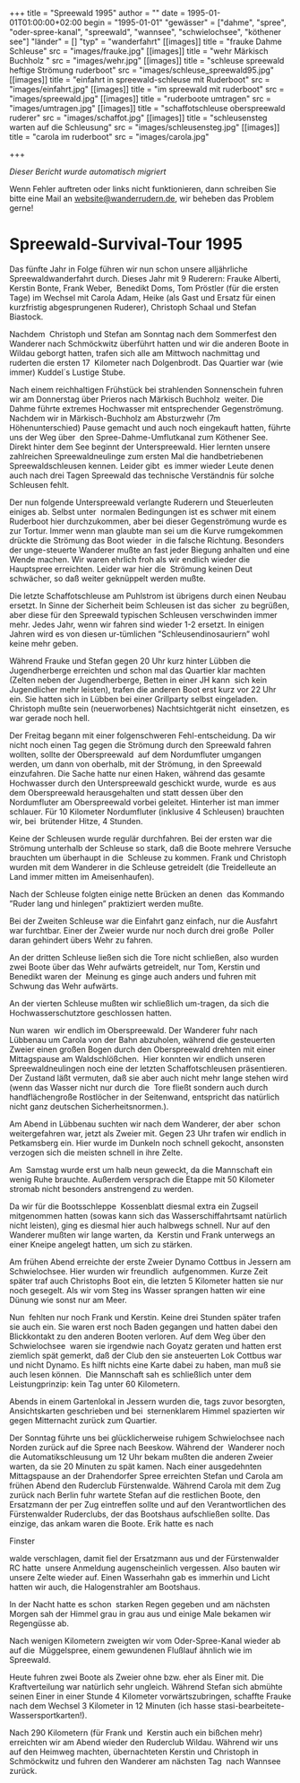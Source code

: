 +++
title = "Spreewald 1995"
author = ""
date = 1995-01-01T01:00:00+02:00
begin = "1995-01-01"
"gewässer" = ["dahme", "spree", "oder-spree-kanal", "spreewald", "wannsee", "schwielochsee", "köthener see"]
"länder" = []
"typ" = "wanderfahrt"
[[images]]
title = "frauke Dahme Schleuse"
src = "images/frauke.jpg"
[[images]]
title = "wehr Märkisch Buchholz "
src = "images/wehr.jpg"
[[images]]
title = "schleuse spreewald heftige Strömung ruderboot"
src = "images/schleuse_spreewald95.jpg"
[[images]]
title = "einfahrt in spreewald-schleuse mit Ruderboot"
src = "images/einfahrt.jpg"
[[images]]
title = "im spreewald mit ruderboot"
src = "images/spreewald.jpg"
[[images]]
title = "ruderboote umtragen"
src = "images/umtragen.jpg"
[[images]]
title = "schaffotschleuse oberspreewald ruderer"
src = "images/schaffot.jpg"
[[images]]
title = "schleusensteg warten auf die Schleusung"
src = "images/schleusensteg.jpg"
[[images]]
title = "carola im ruderboot"
src = "images/carola.jpg"

+++


*Dieser Bericht wurde automatisch migriert*

Wenn Fehler auftreten oder links nicht funktionieren, dann schreiben Sie bitte eine Mail an website@wanderrudern.de, wir beheben das Problem gerne!



# Spreewald-Survival-Tour 1995


Das fünfte Jahr in Folge führen wir nun schon unsere alljährliche Spreewaldwanderfahrt durch. Dieses Jahr mit 9 Ruderern: Frauke Alberti, Kerstin Bonte, Frank Weber,  Benedikt Doms, Tom Pröstler (für die ersten Tage) im Wechsel mit Carola Adam, Heike (als Gast und Ersatz für einen kurzfristig abgesprungenen Ruderer), Christoph Schaal und Stefan Biastock.

Nachdem  Christoph und Stefan am Sonntag nach dem Sommerfest den Wanderer nach Schmöckwitz überführt hatten und wir die anderen Boote in Wildau geborgt hatten, trafen sich alle am Mittwoch nachmittag und ruderten die ersten 17  Kilometer nach Dolgenbrodt. Das Quartier war (wie immer) Kuddel´s Lustige Stube.

Nach einem reichhaltigen Frühstück bei strahlenden Sonnenschein fuhren wir am Donnerstag über Prieros nach Märkisch Buchholz  weiter. Die Dahme führte extremes Hochwasser mit entsprechender Gegenströmung. Nachdem wir in Märkisch-Buchholz am Absturzwehr (7m Höhenunterschied) Pause gemacht und auch noch eingekauft hatten, führte uns der Weg über  den Spree-Dahme-Umflutkanal zum Köthener See. Direkt hinter dem See beginnt der Unterspreewald. Hier lernten unsere zahlreichen Spreewaldneulinge zum ersten Mal die handbetriebenen Spreewaldschleusen kennen. Leider gibt  es immer wieder Leute denen auch nach drei Tagen Spreewald das technische Verständnis für solche Schleusen fehlt.

Der nun folgende Unterspreewald verlangte Ruderern und Steuerleuten einiges ab. Selbst unter  normalen Bedingungen ist es schwer mit einem Ruderboot hier durchzukommen, aber bei dieser Gegenströmung wurde es zur Tortur. Immer wenn man glaubte man sei um die Kurve rumgekommen drückte die Strömung das Boot wieder  in die falsche Richtung. Besonders der unge-steuerte Wanderer mußte an fast jeder Biegung anhalten und eine Wende machen. Wir waren ehrlich froh als wir endlich wieder die Hauptspree erreichten. Leider war hier die  Strömung keinen Deut schwächer, so daß weiter geknüppelt werden mußte.

Die letzte Schaffotschleuse am Puhlstrom ist übrigens durch einen Neubau ersetzt. In Sinne der Sicherheit beim Schleusen ist das sicher  zu begrüßen, aber diese für den Spreewald typischen Schleusen verschwinden immer mehr. Jedes Jahr, wenn wir fahren sind wieder 1-2 ersetzt. In einigen Jahren wird es von diesen ur-tümlichen ”Schleusendinosauriern” wohl  keine mehr geben.

Während Frauke und Stefan gegen 20 Uhr kurz hinter Lübben die Jugendherberge erreichten und schon mal das Quartier klar machten (Zelten neben der Jugendherberge, Betten in einer JH kann  sich kein Jugendlicher mehr leisten), trafen die anderen Boot erst kurz vor 22 Uhr ein. Sie hatten sich in Lübben bei einer Grillparty selbst eingeladen. Christoph mußte sein (neuerworbenes) Nachtsichtgerät nicht  einsetzen, es war gerade noch hell.

Der Freitag begann mit einer folgenschweren Fehl-entscheidung. Da wir nicht noch einen Tag gegen die Strömung durch den Spreewald fahren wollten, sollte der Oberspreewald  auf dem Nordumfluter umgangen werden, um dann von oberhalb, mit der Strömung, in den Spreewald einzufahren. Die Sache hatte nur einen Haken, während das gesamte Hochwasser durch den Unterspreewald geschickt wurde, wurde  es aus dem Oberspreewald herausgehalten und statt dessen über den Nordumfluter am Oberspreewald vorbei geleitet. Hinterher ist man immer schlauer. Für 10 Kilometer Nordumfluter (inklusive 4 Schleusen) brauchten wir, bei  brütender Hitze, 4 Stunden.

Keine der Schleusen wurde regulär durchfahren. Bei der ersten war die Strömung unterhalb der Schleuse so stark, daß die Boote mehrere Versuche brauchten um überhaupt in die  Schleuse zu kommen. Frank und Christoph wurden mit dem Wanderer in die Schleuse getreidelt (die Treidelleute an Land immer mitten im Ameisenhaufen).

Nach der Schleuse folgten einige nette Brücken an denen  das Kommando ”Ruder lang und hinlegen” praktiziert werden mußte.

Bei der Zweiten Schleuse war die Einfahrt ganz einfach, nur die Ausfahrt war furchtbar. Einer der Zweier wurde nur noch durch drei große  Poller daran gehindert übers Wehr zu fahren.

An der dritten Schleuse ließen sich die Tore nicht schließen, also wurden zwei Boote über das Wehr aufwärts getreidelt, nur Tom, Kerstin und Benedikt waren der  Meinung es ginge auch anders und fuhren mit Schwung das Wehr aufwärts.

An der vierten Schleuse mußten wir schließlich um-tragen, da sich die Hochwasserschutztore geschlossen hatten.

Nun waren  wir endlich im Oberspreewald. Der Wanderer fuhr nach Lübbenau um Carola von der Bahn abzuholen, während die gesteuerten Zweier einen großen Bogen durch den Oberspreewald drehten mit einer Mittagspause am Waldschlößchen.  Hier konnten wir endlich unseren Spreewaldneulingen noch eine der letzten Schaffotschleusen präsentieren. Der Zustand läßt vermuten, daß sie aber auch nicht mehr lange stehen wird (wenn das Wasser nicht nur durch die  Tore fließt sondern auch durch handflächengroße Rostlöcher in der Seitenwand, entspricht das natürlich nicht ganz deutschen Sicherheitsnormen.).

Am Abend in Lübbenau suchten wir nach dem Wanderer, der aber  schon weitergefahren war, jetzt als Zweier mit. Gegen 23 Uhr trafen wir endlich in Petkamsberg ein. Hier wurde im Dunkeln noch schnell gekocht, ansonsten verzogen sich die meisten schnell in ihre Zelte.

Am  Samstag wurde erst um halb neun geweckt, da die Mannschaft ein wenig Ruhe brauchte. Außerdem versprach die Etappe mit 50 Kilometer stromab nicht besonders anstrengend zu werden.

Da wir für die Bootsschleppe  Kossenblatt diesmal extra ein Zugseil mitgenommen hatten (sowas kann sich das Wasserschiffahrtsamt natürlich nicht leisten), ging es diesmal hier auch halbwegs schnell. Nur auf den Wanderer mußten wir lange warten, da  Kerstin und Frank unterwegs an einer Kneipe angelegt hatten, um sich zu stärken.

Am frühen Abend erreichte der erste Zweier Dynamo Cottbus in Jessern am Schwielochsee. Hier wurden wir freundlich  aufgenommen. Kurze Zeit später traf auch Christophs Boot ein, die letzten 5 Kilometer hatten sie nur noch gesegelt. Als wir vom Steg ins Wasser sprangen hatten wir eine Dünung wie sonst nur am Meer.

Nun  fehlten nur noch Frank und Kerstin. Keine drei Stunden später trafen sie auch ein. Sie waren erst noch Baden gegangen und hatten dabei den Blickkontakt zu den anderen Booten verloren. Auf dem Weg über den Schwielochsee  waren sie irgendwie nach Goyatz geraten und hatten erst ziemlich spät gemerkt, daß der Club den sie ansteuerten Lok Cottbus war und nicht Dynamo. Es hilft nichts eine Karte dabei zu haben, man muß sie auch lesen können.  Die Mannschaft sah es schließlich unter dem Leistungprinzip: kein Tag unter 60 Kilometern.

Abends in einem Gartenlokal in Jessern wurden die, tags zuvor besorgten, Ansichtskarten geschrieben und bei  sternenklarem Himmel spazierten wir gegen Mitternacht zurück zum Quartier.

Der Sonntag führte uns bei glücklicherweise ruhigem Schwielochsee nach Norden zurück auf die Spree nach Beeskow. Während der  Wanderer noch die Automatikschleusung um 12 Uhr bekam mußten die anderen Zweier warten, da sie 20 Minuten zu spät kamen. Nach einer ausgedehnten Mittagspause an der Drahendorfer Spree erreichten Stefan und Carola am  frühen Abend den Ruderclub Fürstenwalde. Während Carola mit dem Zug zurück nach Berlin fuhr wartete Stefan auf die restlichen Boote, den Ersatzmann der per Zug eintreffen sollte und auf den Verantwortlichen des  Fürstenwalder Ruderclubs, der das Bootshaus aufschließen sollte. Das einzige, das ankam waren die Boote. Erik hatte es nach

Finster

walde verschlagen, damit fiel der Ersatzmann aus und der Fürstenwalder RC hatte  unsere Anmeldung augenscheinlich vergessen. Also bauten wir unsere Zelte wieder auf. Einen Wasserhahn gab es immerhin und Licht hatten wir auch, die Halogenstrahler am Bootshaus.

In der Nacht hatte es schon  starken Regen gegeben und am nächsten Morgen sah der Himmel grau in grau aus und einige Male bekamen wir Regengüsse ab.

Nach wenigen Kilometern zweigten wir vom Oder-Spree-Kanal wieder ab auf die  Müggelspree, einem gewundenen Flußlauf ähnlich wie im Spreewald.

Heute fuhren zwei Boote als Zweier ohne bzw. eher als Einer mit. Die Kraftverteilung war natürlich sehr ungleich. Während Stefan sich abmühte  seinen Einer in einer Stunde 4 Kilometer vorwärtszubringen, schaffte Frauke nach dem Wechsel 3 Kilometer in 12 Minuten (ich hasse stasi-bearbeitete-Wassersportkarten!).

Nach 290 Kilometern (für Frank und  Kerstin auch ein bißchen mehr) erreichten wir am Abend wieder den Ruderclub Wildau. Während wir uns auf den Heimweg machten, übernachteten Kerstin und Christoph in Schmöckwitz und fuhren den Wanderer am nächsten Tag  nach Wannsee zurück.